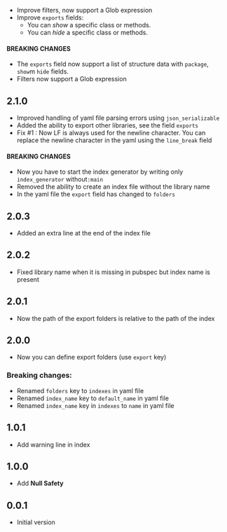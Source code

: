- Improve filters, now support a Glob expression
- Improve `exports` fields:
  - You can _show_ a specific class or methods.
  - You can _hide_ a specific class or methods.
#### BREAKING CHANGES
- The `exports` field now support a list of structure data with `package`, `show`m `hide` fields.
- Filters now support a Glob expression

## 2.1.0
- Improved handling of yaml file parsing errors using `json_serializable`
- Added the ability to export other libraries, see the field `exports`
- Fix #1 : Now LF is always used for the newline character. You can replace the newline character in the yaml using the `line_break` field
#### BREAKING CHANGES
- Now you have to start the index generator by writing only `index_generator` without`:main`
- Removed the ability to create an index file without the library name
- In the yaml file the `export` field has changed to `folders`

## 2.0.3
- Added an extra line at the end of the index file

## 2.0.2
- Fixed library name when it is missing in pubspec but index name is present

## 2.0.1
- Now the path of the export folders is relative to the path of the index

## 2.0.0
- Now you can define export folders (use `export` key)
### Breaking changes:
- Renamed `folders` key to `indexes` in yaml file
- Renamed `index_name` key to `default_name`  in yaml file
- Renamed `index_name` key in `indexes` to `name`  in yaml file

## 1.0.1
- Add warning line in index

## 1.0.0
- Add **Null Safety**

## 0.0.1
- Initial version
